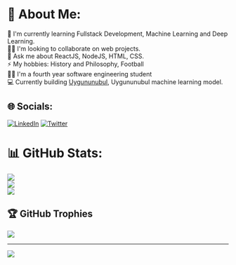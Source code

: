 # 💫 About Me:
🌱 I'm currently learning Fullstack Development, Machine Learning and Deep Learning.<br>👯‍♀️ I'm looking to collaborate on web projects.<br>💬 Ask me about ReactJS, NodeJS, HTML, CSS.<br>⚡ My hobbies: History and Philosophy, Football<br>👨‍💻 I'm a fourth year software engineering student<br/>💻 Currently building [Uygununubul](https://midnightscript.com), Uygununubul machine learning model.


## 🌐 Socials:
[![LinkedIn](https://img.shields.io/badge/LinkedIn-%230077B5.svg?logo=linkedin&logoColor=white)](https://www.linkedin.com/in/fatihbahadir) [![Twitter](https://img.shields.io/badge/Twitter-%231DA1F2.svg?logo=Twitter&logoColor=white)](https://twitter.com/lodylol_) 

# 📊 GitHub Stats:
![](https://github-readme-stats.vercel.app/api?username=fatihbahadir&theme=dark&hide_border=false&include_all_commits=false&count_private=true)<br/>
![](https://github-readme-streak-stats.herokuapp.com/?user=fatihbahadir&theme=dark&hide_border=false)<br/>
![](https://github-readme-stats.vercel.app/api/top-langs/?username=fatihbahadir&theme=dark&hide_border=false&include_all_commits=false&count_private=true&layout=compact)

## 🏆 GitHub Trophies
![](https://github-profile-trophy.vercel.app/?username=fatihbahadir&theme=radical&no-frame=false&no-bg=true&margin-w=4)

---
[![](https://visitcount.itsvg.in/api?id=fatihbahadir&icon=0&color=0)](https://visitcount.itsvg.in)

